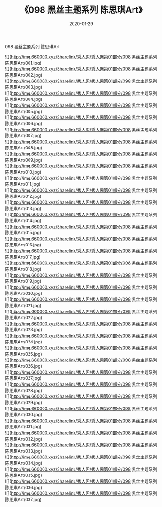 ﻿---
layout: post
title:  《098 黑丝主题系列 陈思琪Art》
date:   2020-01-29
img: http://img.660000.xyz/Sharelink/秀人网/秀人网第01部分/098 黑丝主题系列 陈思琪Art/000.jpg
categories: [美女, 清纯, 唯美]
---

098 黑丝主题系列 陈思琪Art

  ![](http://img.660000.xyz/Sharelink/秀人网/秀人网第01部分/098 黑丝主题系列 陈思琪Art/001.jpg) <br> ![](http://img.660000.xyz/Sharelink/秀人网/秀人网第01部分/098 黑丝主题系列 陈思琪Art/002.jpg) <br> ![](http://img.660000.xyz/Sharelink/秀人网/秀人网第01部分/098 黑丝主题系列 陈思琪Art/003.jpg) <br> ![](http://img.660000.xyz/Sharelink/秀人网/秀人网第01部分/098 黑丝主题系列 陈思琪Art/004.jpg) <br> ![](http://img.660000.xyz/Sharelink/秀人网/秀人网第01部分/098 黑丝主题系列 陈思琪Art/005.jpg) <br> ![](http://img.660000.xyz/Sharelink/秀人网/秀人网第01部分/098 黑丝主题系列 陈思琪Art/006.jpg) <br> ![](http://img.660000.xyz/Sharelink/秀人网/秀人网第01部分/098 黑丝主题系列 陈思琪Art/007.jpg) <br> ![](http://img.660000.xyz/Sharelink/秀人网/秀人网第01部分/098 黑丝主题系列 陈思琪Art/008.jpg) <br> ![](http://img.660000.xyz/Sharelink/秀人网/秀人网第01部分/098 黑丝主题系列 陈思琪Art/009.jpg) <br> ![](http://img.660000.xyz/Sharelink/秀人网/秀人网第01部分/098 黑丝主题系列 陈思琪Art/010.jpg) <br> ![](http://img.660000.xyz/Sharelink/秀人网/秀人网第01部分/098 黑丝主题系列 陈思琪Art/011.jpg) <br> ![](http://img.660000.xyz/Sharelink/秀人网/秀人网第01部分/098 黑丝主题系列 陈思琪Art/012.jpg) <br> ![](http://img.660000.xyz/Sharelink/秀人网/秀人网第01部分/098 黑丝主题系列 陈思琪Art/013.jpg) <br> ![](http://img.660000.xyz/Sharelink/秀人网/秀人网第01部分/098 黑丝主题系列 陈思琪Art/014.jpg) <br> ![](http://img.660000.xyz/Sharelink/秀人网/秀人网第01部分/098 黑丝主题系列 陈思琪Art/015.jpg) <br> ![](http://img.660000.xyz/Sharelink/秀人网/秀人网第01部分/098 黑丝主题系列 陈思琪Art/016.jpg) <br> ![](http://img.660000.xyz/Sharelink/秀人网/秀人网第01部分/098 黑丝主题系列 陈思琪Art/017.jpg) <br> ![](http://img.660000.xyz/Sharelink/秀人网/秀人网第01部分/098 黑丝主题系列 陈思琪Art/018.jpg) <br> ![](http://img.660000.xyz/Sharelink/秀人网/秀人网第01部分/098 黑丝主题系列 陈思琪Art/019.jpg) <br> ![](http://img.660000.xyz/Sharelink/秀人网/秀人网第01部分/098 黑丝主题系列 陈思琪Art/020.jpg) <br> ![](http://img.660000.xyz/Sharelink/秀人网/秀人网第01部分/098 黑丝主题系列 陈思琪Art/021.jpg) <br> ![](http://img.660000.xyz/Sharelink/秀人网/秀人网第01部分/098 黑丝主题系列 陈思琪Art/022.jpg) <br> ![](http://img.660000.xyz/Sharelink/秀人网/秀人网第01部分/098 黑丝主题系列 陈思琪Art/023.jpg) <br> ![](http://img.660000.xyz/Sharelink/秀人网/秀人网第01部分/098 黑丝主题系列 陈思琪Art/024.jpg) <br> ![](http://img.660000.xyz/Sharelink/秀人网/秀人网第01部分/098 黑丝主题系列 陈思琪Art/025.jpg) <br> ![](http://img.660000.xyz/Sharelink/秀人网/秀人网第01部分/098 黑丝主题系列 陈思琪Art/026.jpg) <br> ![](http://img.660000.xyz/Sharelink/秀人网/秀人网第01部分/098 黑丝主题系列 陈思琪Art/027.jpg) <br> ![](http://img.660000.xyz/Sharelink/秀人网/秀人网第01部分/098 黑丝主题系列 陈思琪Art/028.jpg) <br> ![](http://img.660000.xyz/Sharelink/秀人网/秀人网第01部分/098 黑丝主题系列 陈思琪Art/029.jpg) <br> ![](http://img.660000.xyz/Sharelink/秀人网/秀人网第01部分/098 黑丝主题系列 陈思琪Art/030.jpg) <br> ![](http://img.660000.xyz/Sharelink/秀人网/秀人网第01部分/098 黑丝主题系列 陈思琪Art/031.jpg) <br> ![](http://img.660000.xyz/Sharelink/秀人网/秀人网第01部分/098 黑丝主题系列 陈思琪Art/032.jpg) <br> ![](http://img.660000.xyz/Sharelink/秀人网/秀人网第01部分/098 黑丝主题系列 陈思琪Art/033.jpg) <br> ![](http://img.660000.xyz/Sharelink/秀人网/秀人网第01部分/098 黑丝主题系列 陈思琪Art/034.jpg) <br> ![](http://img.660000.xyz/Sharelink/秀人网/秀人网第01部分/098 黑丝主题系列 陈思琪Art/035.jpg) <br> ![](http://img.660000.xyz/Sharelink/秀人网/秀人网第01部分/098 黑丝主题系列 陈思琪Art/036.jpg) <br> ![](http://img.660000.xyz/Sharelink/秀人网/秀人网第01部分/098 黑丝主题系列 陈思琪Art/037.jpg) <br>